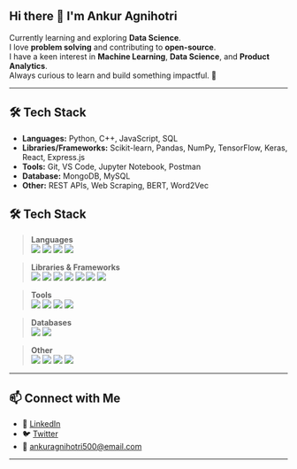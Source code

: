 ## Hi there 👋 I'm Ankur Agnihotri

Currently learning and exploring **Data Science**.  
I love **problem solving** and contributing to **open-source**.  
I have a keen interest in **Machine Learning**, **Data Science**, and **Product Analytics**.  
Always curious to learn and build something impactful. 🚀

---

## 🛠 Tech Stack

- **Languages:** Python, C++, JavaScript, SQL  
- **Libraries/Frameworks:** Scikit-learn, Pandas, NumPy, TensorFlow, Keras, React, Express.js  
- **Tools:** Git, VS Code, Jupyter Notebook, Postman  
- **Database:** MongoDB, MySQL  
- **Other:** REST APIs, Web Scraping, BERT, Word2Vec
## 🛠 Tech Stack

> **Languages**  
> <img src="https://img.shields.io/badge/Python-3776AB?style=flat&logo=python&logoColor=white" />
> <img src="https://img.shields.io/badge/C++-00599C?style=flat&logo=c%2B%2B&logoColor=white" />
> <img src="https://img.shields.io/badge/JavaScript-F7DF1E?style=flat&logo=javascript&logoColor=black" />
> <img src="https://img.shields.io/badge/SQL-4479A1?style=flat&logo=postgresql&logoColor=white" />

> **Libraries & Frameworks**  
> <img src="https://img.shields.io/badge/Scikit--learn-F7931E?style=flat&logo=scikit-learn&logoColor=white" />
> <img src="https://img.shields.io/badge/Pandas-150458?style=flat&logo=pandas&logoColor=white" />
> <img src="https://img.shields.io/badge/NumPy-013243?style=flat&logo=numpy&logoColor=white" />
> <img src="https://img.shields.io/badge/TensorFlow-FF6F00?style=flat&logo=tensorflow&logoColor=white" />
> <img src="https://img.shields.io/badge/Keras-D00000?style=flat&logo=keras&logoColor=white" />
> <img src="https://img.shields.io/badge/React-20232A?style=flat&logo=react&logoColor=61DAFB" />
> <img src="https://img.shields.io/badge/Express.js-404D59?style=flat" />

> **Tools**  
> <img src="https://img.shields.io/badge/Git-F05032?style=flat&logo=git&logoColor=white" />
> <img src="https://img.shields.io/badge/VS%20Code-007ACC?style=flat&logo=visual-studio-code&logoColor=white" />
> <img src="https://img.shields.io/badge/Jupyter-F37626?style=flat&logo=jupyter&logoColor=white" />
> <img src="https://img.shields.io/badge/Postman-FF6C37?style=flat&logo=postman&logoColor=white" />

> **Databases**  
> <img src="https://img.shields.io/badge/MongoDB-47A248?style=flat&logo=mongodb&logoColor=white" />
> <img src="https://img.shields.io/badge/MySQL-4479A1?style=flat&logo=mysql&logoColor=white" />

> **Other**  
> <img src="https://img.shields.io/badge/REST%20API-02569B?style=flat&logo=swagger&logoColor=white" />
> <img src="https://img.shields.io/badge/Web%20Scraping-4B8BBE?style=flat&logo=python&logoColor=white" />
> <img src="https://img.shields.io/badge/BERT-FFDD00?style=flat&logo=google&logoColor=black" />
> <img src="https://img.shields.io/badge/Word2Vec-336791?style=flat&logo=python&logoColor=white" />

---

## 📫 Connect with Me

- 💼 [LinkedIn](https://www.linkedin.com/in/ankur-agnihotri-2a0326224/)
- 🐦 [Twitter](https://x.com/AnkurAg13743382) 
- 📧 ankuragnihotri500@email.com 

---

<!--
**AnkurAgnihotri100/AnkurAgnihotri100** is a ✨ _special_ ✨ repository because its `README.md` (this file) appears on your GitHub profile.

Here are some ideas to get you started:

- 🔭 I’m currently working on ...
- 🌱 I’m currently learning ...
- 👯 I’m looking to collaborate on ...
- 🤔 I’m looking for help with ...
- 💬 Ask me about ...
- 📫 How to reach me: ...
- 😄 Pronouns: ...
- ⚡ Fun fact: ...
-->

